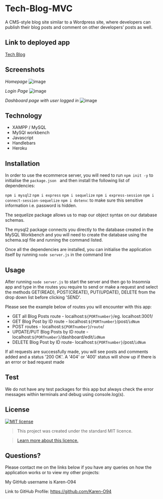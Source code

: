 # Tech-Blog-MVC
A CMS-style blog site similar to a Wordpress site, where developers can publish their blog posts and comment on other developers’ posts as well. 

## Link to deployed app
[Tech Blog](https://uob-tech-blog.herokuapp.com/)

## Screenshots

*Homepage*
![image](https://user-images.githubusercontent.com/74797740/112738892-db11b280-8f5e-11eb-9b60-759d9052bffe.png)

*Login Page*
![image](https://user-images.githubusercontent.com/74797740/112738910-02687f80-8f5f-11eb-9d02-1a614b4e75eb.png)

*Dashboard page with user logged in*
![image](https://user-images.githubusercontent.com/74797740/112738924-317ef100-8f5f-11eb-8b81-1b568bb0006c.png)

## Technology
* XAMPP / MySQL
* MySQl workbench
* Javascript
* Handlebars
* Heroku

## Installation
In order to use the ecommerce server, you will need to run `npm init -y` to initialise the `package.json ` and then install the following list of dependencies:

`npm i mysql2`
`npm i express`
`npm i sequelize`
`npm i express-session`
`npm i connect-session-sequelize`
`npm i dotenv`: to make sure this sensitive information i.e. password is hidden. 

The sequelize package allows us to map our object syntax on our database schemas. 

The mysql2 package connects you directly to the database created in the MySQL Workbench and you will need to create the database using the schema.sql file and running the command listed.  

Once all the dependencies are installed, you can initialise the application itself by running `node server.js` in the command line

## Usage 
After running `node server.js` to start the server and then go to Insomnia app and type in the routes you require to send or make a request and select the methods GET(READ), POST(CREATE), PUT(UPDATE), DELETE from the drop down list before clicking 'SEND'. 

Please see the example below of routes you will encounter with this app:

* GET all Blog Posts route - localhost:`${PORTnumber}`/eg. localhost:3001/
* GET  Blog Post by ID route - localhost:`${PORTnumber}`/post/`idNum` 
* POST routes - localhost:`${PORTnumber}`/`route`/
* UPDATE/PUT Blog Posts by ID route - localhost:`${PORTnumber}`/dashboard/edit/`idNum`
* DELETE Blog Post by ID route- localhost:`${PORTnumber}`/post/`idNum`

If all requests are successfully made, you will see posts and comments added and a status '200 OK'. A '404' or '400' status will show up if there is an error or bad request made

## Test
We do not have any test packages for this app but always check the error messages within terminals and debug using console.log(s). 

## License
[![MIT license](https://img.shields.io/badge/License-MIT-blue.svg)](https://lbesson.mit-license.org/)

> This project was created under the standard MIT licence.

> [Learn more about this licence.](https://lbesson.mit-license.org/)


## Questions?

Please contact me on the links below if you have any queries on how the application works or to view my other projects:

My GitHub username is Karen-O94 

Link to GitHub Profile: https://github.com/Karen-O94